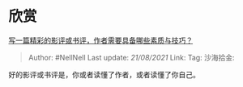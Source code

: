 # 欣赏

[写一篇精彩的影评或书评，作者需要具备哪些素质与技巧？](https://www.zhihu.com/question/19716927/answer/12744207)

> Author: #NellNell
> Last update: *21/08/2021*
> Link:
> Tag:
> 沙海拾金:

好的影评或书评是，你或者读懂了作者，或者读懂了你自己。
